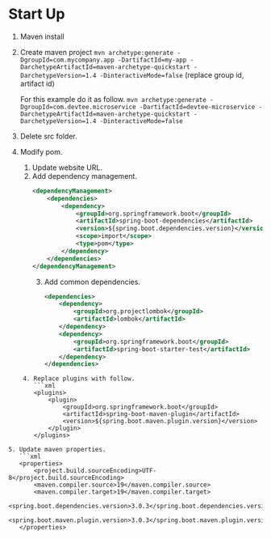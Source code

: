 # Start Up

1. Maven install
2. Create maven project `mvn archetype:generate -DgroupId=com.mycompany.app -DartifactId=my-app -DarchetypeArtifactId=maven-archetype-quickstart -DarchetypeVersion=1.4 -DinteractiveMode=false` (replace group id, artifact id)
   
   For this example do it as follow.
   `mvn archetype:generate -DgroupId=com.devtee.microservice -DartifactId=devtee-microservice -DarchetypeArtifactId=maven-archetype-quickstart -DarchetypeVersion=1.4 -DinteractiveMode=false`
3. Delete src folder.
4. Modify pom.
	1. Update website URL.
	2. Add dependency management.
	   ```xml
	   <dependencyManagement>
		   <dependencies>
			   <dependency>
				   <groupId>org.springframework.boot</groupId>
				   <artifactId>spring-boot-dependencies</artifactId>
				   <version>${spring.boot.dependencies.version}</version>
				   <scope>import</scope>
				   <type>pom</type>
			   </dependency>
		   </dependencies>
	   </dependencyManagement>
	   ```
	   3. Add common dependencies.
	      ```xml
	      <dependencies>
		      <dependency>
			      <groupId>org.projectlombok</groupId>
			      <artifactId>lombok</artifactId>
		      </dependency>
		      <dependency>
			      <groupId>org.springframework.boot</groupId>
			      <artifactId>spring-boot-starter-test</artifactId>
		      </dependency>
	      </dependencies>
```
	4. Replace plugins with follow.
	   ```xml
	   <plugins>
		   <plugin>
			   <groupId>org.springframework.boot</groupId>
			   <artifactId>spring-boot-maven-plugin</artifactId>
			   <version>${spring.boot.maven.plugin.version}</version>
		   </plugin>
	   </plugins>
```
	5. Update maven properties.
	   ```xml
	   <properties>
		   <project.build.sourceEncoding>UTF-8</project.build.sourceEncoding>
		   <maven.compiler.source>19</maven.compiler.source>
		   <maven.compiler.target>19</maven.compiler.target>
		   <spring.boot.dependencies.version>3.0.3</spring.boot.dependencies.version>
		   <spring.boot.maven.plugin.version>3.0.3</spring.boot.maven.plugin.version>
	   </properties>
```
